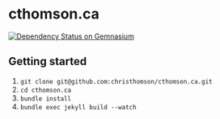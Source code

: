 cthomson.ca
========
[![Dependency Status on Gemnasium](https://gemnasium.com/christhomson/cthomson.ca.png)](https://gemnasium.com/christhomson/cthomson.ca)

## Getting started
1. `git clone git@github.com:christhomson/cthomson.ca.git`
2. `cd cthomson.ca`
3. `bundle install`
4. `bundle exec jekyll build --watch`
